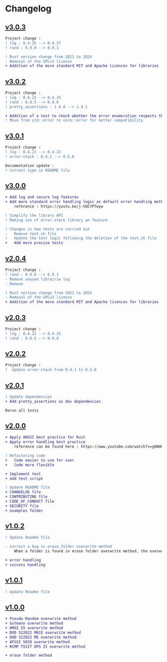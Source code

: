 # Changelog


## [v3.0.3](https://crates.io/crates/nozomi/3.0.3)

```diff
Project change :
! log : 0.4.25 --> 0.4.27
! rand : 0.9.0 --> 0.9.1

! Rust version change from 2021 to 2024
- Removal of the GPLv3 licence
+ Addition of the more standard MIT and Apache licences for libraries
```

## [v3.0.2](https://crates.io/crates/nozomi/3.0.2)

```diff
Project change :
! log : 0.4.22 --> 0.4.25
! rand : 0.8.5 --> 0.9.0
! pretty_assertions : 1.4.0 --> 1.4.1

+ Addition of a test to check whether the error enumeration respects the RFC-1236
! Move from std::error to core::error for better compatibility
```

## [v3.0.1](https://crates.io/crates/nozomi/3.0.1)

```diff
Project change :
! log : 0.4.21 --> 0.4.22
! error-stack : 0.4.1 --> 0.5.0

Documentation update :
! Correct typo in README file
```

## [v3.0.0](https://crates.io/crates/nozomi/3.0.0)
```diff
+ Add log and secure log features
+ Add more standard error handling logic as default error handling method
    reference : https://youtu.be/j-VQCYP7wyw

! Simplify the library API
! Making use of error-stack library an feature

! Changes in how tests are carried out
-   Remove test.sh file
!   Update the test logic following the deletion of the test.sh file
+   Add more precise tests
```


## [v2.0.4](https://crates.io/crates/nozomi/2.0.4)

```diff
Project change :
! rand : 0.9.0 --> 0.9.1
- Remove unused librairie log
- Remove 

! Rust version change from 2021 to 2024
- Removal of the GPLv3 licence
+ Addition of the more standard MIT and Apache licences for libraries
```

## [v2.0.3](https://crates.io/crates/nozomi/2.0.3)

```diff
Project change :
! log : 0.4.22 --> 0.4.25
! rand : 0.8.5 --> 0.9.0
```
## [v2.0.2](https://crates.io/crates/nozomi/2.0.2)

```diff
Project change :
!  Update error-stack from 0.4.1 to 0.5.0
```
## [v2.0.1](https://crates.io/crates/nozomi/2.0.1)
```diff
! Update dependencies
+ Add pretty_assertions as dev dependencies

Rerun all tests
```

## [v2.0.0](https://crates.io/crates/nozomi/2.0.0)
```diff
+ Apply ANSSI best practice for Rust
+ Apply error handling best practice
    reference can be found here : https://www.youtube.com/watch?v=g6WUHcyjsfc

! Refactoring code
+   Code easier to use for user
+   Code more flexible

+ Implement test
+ add test script 

! Update README file
+ CHANGELOG file
+ CONTRIBUTING file
+ CODE_OF_CONDUCT file
+ SECURITY file
+ examples folder
```

## [v1.0.2](https://crates.io/crates/nozomi/1.0.2)
```diff
! Update Readme file

- Correct a bug in erase_folder overwrite method
    When a folder is found in erase folder overwrite method, the overwrite method crash because a folder is not a file.

+ error handling
+ success handling
```

## [v1.0.1](https://crates.io/crates/nozomi/1.0.1)
```diff
! Update Readme file
```

## [v1.0.0](https://crates.io/crates/nozomi/1.0.0)

```diff
+ Pseudo Random overwrite method
+ Gutmann overwrite method
+ HMGI S5 overwrite method
+ DOD 522022 MECE overwrite method
+ DOD 522022 ME overwrite method
+ AFSSI 5020 overwrite method
+ RCMP TSSIT OPS II overwrite method

+ erase folder method
```